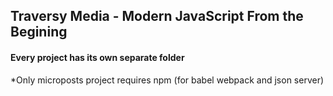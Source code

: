 ## Traversy Media - Modern JavaScript From the Begining

#### Every project has its own separate folder

*Only microposts project requires npm (for babel webpack and json server)
